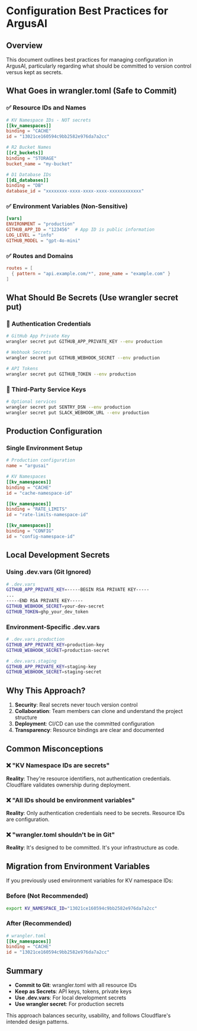 # Configuration Best Practices for ArgusAI

## Overview

This document outlines best practices for managing configuration in ArgusAI, particularly regarding what should be committed to version control versus kept as secrets.

## What Goes in wrangler.toml (Safe to Commit)

### ✅ Resource IDs and Names
```toml
# KV Namespace IDs - NOT secrets
[[kv_namespaces]]
binding = "CACHE"
id = "13021ce160594c9bb2582e976da7a2cc"

# R2 Bucket Names
[[r2_buckets]]
binding = "STORAGE"
bucket_name = "my-bucket"

# D1 Database IDs
[[d1_databases]]
binding = "DB"
database_id = "xxxxxxxx-xxxx-xxxx-xxxx-xxxxxxxxxxxx"
```

### ✅ Environment Variables (Non-Sensitive)
```toml
[vars]
ENVIRONMENT = "production"
GITHUB_APP_ID = "123456"  # App ID is public information
LOG_LEVEL = "info"
GITHUB_MODEL = "gpt-4o-mini"
```

### ✅ Routes and Domains
```toml
routes = [
  { pattern = "api.example.com/*", zone_name = "example.com" }
]
```

## What Should Be Secrets (Use wrangler secret put)

### 🔐 Authentication Credentials
```bash
# GitHub App Private Key
wrangler secret put GITHUB_APP_PRIVATE_KEY --env production

# Webhook Secrets
wrangler secret put GITHUB_WEBHOOK_SECRET --env production

# API Tokens
wrangler secret put GITHUB_TOKEN --env production
```

### 🔐 Third-Party Service Keys
```bash
# Optional services
wrangler secret put SENTRY_DSN --env production
wrangler secret put SLACK_WEBHOOK_URL --env production
```

## Production Configuration

### Single Environment Setup
```toml
# Production configuration
name = "argusai"

# KV Namespaces
[[kv_namespaces]]
binding = "CACHE"
id = "cache-namespace-id"

[[kv_namespaces]]
binding = "RATE_LIMITS"
id = "rate-limits-namespace-id"

[[kv_namespaces]]
binding = "CONFIG"
id = "config-namespace-id"
```

## Local Development Secrets

### Using .dev.vars (Git Ignored)
```bash
# .dev.vars
GITHUB_APP_PRIVATE_KEY=-----BEGIN RSA PRIVATE KEY-----
...
-----END RSA PRIVATE KEY-----
GITHUB_WEBHOOK_SECRET=your-dev-secret
GITHUB_TOKEN=ghp_your_dev_token
```

### Environment-Specific .dev.vars
```bash
# .dev.vars.production
GITHUB_APP_PRIVATE_KEY=production-key
GITHUB_WEBHOOK_SECRET=production-secret

# .dev.vars.staging
GITHUB_APP_PRIVATE_KEY=staging-key
GITHUB_WEBHOOK_SECRET=staging-secret
```

## Why This Approach?

1. **Security**: Real secrets never touch version control
2. **Collaboration**: Team members can clone and understand the project structure
3. **Deployment**: CI/CD can use the committed configuration
4. **Transparency**: Resource bindings are clear and documented

## Common Misconceptions

### ❌ "KV Namespace IDs are secrets"
**Reality**: They're resource identifiers, not authentication credentials. Cloudflare validates ownership during deployment.

### ❌ "All IDs should be environment variables"
**Reality**: Only authentication credentials need to be secrets. Resource IDs are configuration.

### ❌ "wrangler.toml shouldn't be in Git"
**Reality**: It's designed to be committed. It's your infrastructure as code.

## Migration from Environment Variables

If you previously used environment variables for KV namespace IDs:

### Before (Not Recommended)
```bash
export KV_NAMESPACE_ID="13021ce160594c9bb2582e976da7a2cc"
```

### After (Recommended)
```toml
# wrangler.toml
[[kv_namespaces]]
binding = "CACHE"
id = "13021ce160594c9bb2582e976da7a2cc"
```

## Summary

- **Commit to Git**: wrangler.toml with all resource IDs
- **Keep as Secrets**: API keys, tokens, private keys
- **Use .dev.vars**: For local development secrets
- **Use wrangler secret**: For production secrets

This approach balances security, usability, and follows Cloudflare's intended design patterns.